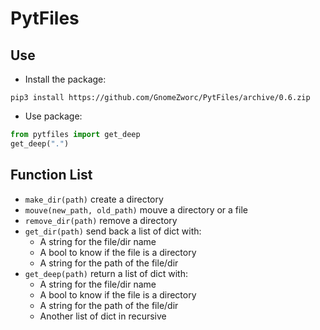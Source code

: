 # PytFiles

## Use

* Install the package:
```
pip3 install https://github.com/GnomeZworc/PytFiles/archive/0.6.zip
```
* Use package:
```python
from pytfiles import get_deep
get_deep(".")
```

## Function List

* `make_dir(path)` create a directory
* `mouve(new_path, old_path)` mouve a directory or a file
* `remove_dir(path)` remove a directory
* `get_dir(path)` send back a list of dict with:
  * A string for the file/dir name
  * A bool to know if the file is a directory
  * A string for the path of the file/dir
* `get_deep(path)` return a list of dict with:
  * A string for the file/dir name
  * A bool to know if the file is a directory
  * A string for the path of the file/dir
  * Another list of dict in recursive
